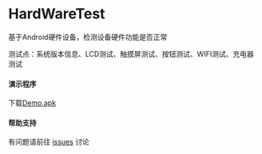 # HardWareTest

基于Android硬件设备，检测设备硬件功能是否正常

测试点：系统版本信息、LCD测试、触摸屏测试、按钮测试、WIFI测试、充电器测试

#### 演示程序
下载[Demo.apk][1]

#### 帮助支持
有问题请前往 [issues][2] 讨论 

[1]: https://gitee.com/sympetrumflaveolum/HardwareTest/attach_files/270492/download "APK"
[2]:https://gitee.com/sympetrumflaveolum/HardwareTest/issues/new
